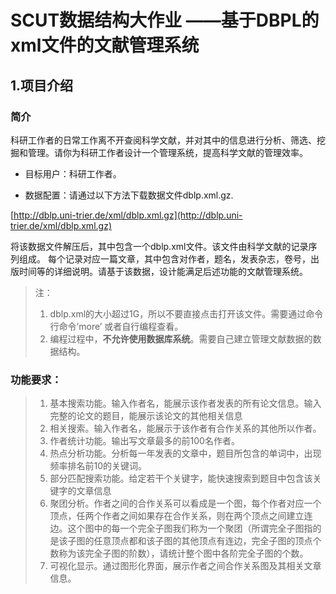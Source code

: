 # SCUT数据结构大作业 ——基于DBPL的xml文件的文献管理系统
## 1.项目介绍
### 简介
科研工作者的日常工作离不开查阅科学文献，并对其中的信息进行分析、筛选、挖掘和管理。请你为科研工作者设计一个管理系统，提高科学文献的管理效率。

- 目标用户：科研工作者。

- 数据配置：请通过以下方法下载数据文件dblp.xml.gz.

[http://dblp.uni-trier.de/xml/dblp.xml.gz](http://dblp.uni-trier.de/xml/dblp.xml.gz)

将该数据文件解压后，其中包含一个dblp.xml文件。该文件由科学文献的记录序列组成。
每个记录对应一篇文章，其中包含对作者，题名，发表杂志，卷号，出版时间等的详细说明。请基于该数据，设计能满足后述功能的文献管理系统。

>注：
>1. dblp.xml的大小超过1G，所以不要直接点击打开该文件。需要通过命令行命令’more’ 或者自行编程查看。
> 2. 编程过程中，**不允许使用数据库系统**。需要自己建立管理文献数据的数据结构。

### 功能要求：

>1. 基本搜索功能。输入作者名，能展示该作者发表的所有论文信息。输入完整的论文的题目，能展示该论文的其他相关信息
>2. 相关搜索。输入作者名，能展示于该作者有合作关系的其他所以作者。
>3. 作者统计功能。输出写文章最多的前100名作者。
>4. 热点分析功能。分析每一年发表的文章中，题目所包含的单词中，出现频率排名前10的关键词。
>5. 部分匹配搜索功能。给定若干个关键字，能快速搜索到题目中包含该关键字的文章信息
>6. 聚团分析。作者之间的合作关系可以看成是一个图，每个作者对应一个顶点，任两个作者之间如果存在合作关系，则在两个顶点之间建立连边。这个图中的每一个完全子图我们称为一个聚团（所谓完全子图指的是该子图的任意顶点都和该子图的其他顶点有连边，完全子图的顶点个数称为该完全子图的阶数），请统计整个图中各阶完全子图的个数。
>7. 可视化显示。通过图形化界面，展示作者之间合作关系图及其相关文章信息。
